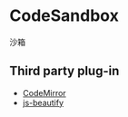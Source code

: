 # CodeSandbox
沙箱



## Third party plug-in


- [CodeMirror](https://codemirror.net/)
- [js-beautify](https://github.com/beautify-web/js-beautify)